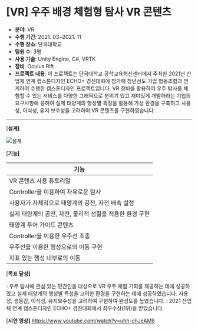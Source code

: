 # [VR] 우주 배경 체험형 탐사 VR 콘텐츠

- **분야**: VR
- **수행 기간**: 2021. 03~2021. 11
- **수행 장소**: 단국대학교
- **팀원 수**: 3명
- **사용 기술**: Unity Engine, C#, VRTK
- **장비**: Oculus Rift
- **프로젝트 내용**: 이 프로젝트는 단국대학교 공학교육혁신센터에서 주최한 2021년 산업체 연계 캡스톤디자인 ECHO+ 경진대회에 참가해 청년선도 기업 협동조합과 연계하여 수행한 캡스톤디자인 프로젝트입니다. VR 장비를 활용하여 우주 탐사를 체험할 수 있는 서비스를 다양한 그래픽으로 분위기 있고 재미있게 개발하라는 기업의 요구사항에 응하여 실제 태양계의 행성별 특징을 활용해 가상 환경을 구축하고 사용성, 이식성, 유지 보수성을 고려하여 VR 콘텐츠를 구현하였습니다.

---
[**설계]**

![설계](https://github.com/juliajh/VRSpace/assets/86089810/b9d61190-ea0f-41e1-9b03-7bcf44a8fe53)

[**기능]**

| 기능 |
| --- |
| VR 콘텐츠 사용 튜토리얼 |
| Controller을 이용하여 자유로운 탐사 |
| 사용자가 자체적으로 태양계의 공전, 자전 배속 설정 |
| 실제 태양계의 공전, 자전, 물리적 성질을 적용한 환경 구현 |
| 태양계 투어 가이드 콘텐츠 |
| Controller을 이용한 우주선 조종 |
| 우주선을 이용한 행성으로의 이동 구현 |
| 지표 있는 행성 내부로의 이동  |

[**목표 달성]**

: 우주 탐사에 관심 있는 민간인을 대상으로 VR 우주 체험 기회를 제공하는 데에 성공하였고 실제 태양계의 행성별 특성을 고려한 환경을 구현하는 데에 성공하였습니다. 사용성, 생동감, 이식성, 유지보수성을 고려하여 구현하여 완성도를 높였습니다. 
: 2021 산업체 연계 캡스톤디자인 ECHO+ 경진대회에서 최우수상(1위)을 받았습니다. 

[**시연 영상]**
https://www.youtube.com/watch?v=uhh-chJeAM8 
